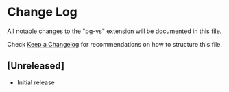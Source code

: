 # Change Log

All notable changes to the "pg-vs" extension will be documented in this file.

Check [Keep a Changelog](http://keepachangelog.com/) for recommendations on how to structure this file.

## [Unreleased]

- Initial release